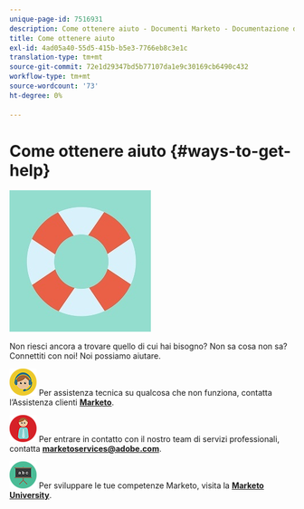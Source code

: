 ```yaml
---
unique-page-id: 7516931
description: Come ottenere aiuto - Documenti Marketo - Documentazione del prodotto
title: Come ottenere aiuto
exl-id: 4ad05a40-55d5-415b-b5e3-7766eb8c3e1c
translation-type: tm+mt
source-git-commit: 72e1d29347bd5b77107da1e9c30169cb6490c432
workflow-type: tm+mt
source-wordcount: '73'
ht-degree: 0%

---
```


# Come ottenere aiuto {#ways-to-get-help}

![](assets/life-preserver.jpg)

Non riesci ancora a trovare quello di cui hai bisogno? Non sa cosa non sa? Connettiti con noi! Noi possiamo aiutare.

![—](assets/seo-29.png) Per assistenza tecnica su qualcosa che non funziona, contatta l’Assistenza clienti  [**Marketo**](https://nation.marketo.com/t5/Support/ct-p/Support).

![—](assets/seo-30.png) Per entrare in contatto con il nostro team di servizi professionali, contatta  **marketoservices@adobe.com**.

![—](assets/education-science-08.png) Per sviluppare le tue competenze Marketo, visita la  [**Marketo University**](https://learn.marketo.com).
